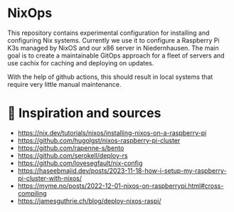 # NixOps

This repository contains experimental configuration for installing and configuring Nix systems. Currently we use it to configure a Raspberry Pi K3s managed by NixOS and our x86 server in Niedernhausen. The main goal is to create a maintainable GitOps approach for a fleet of servers and use cachix for caching and deploying on updates.

With the help of github actions, this should result in local systems that require very little manual maintenance.

# 🙏 Inspiration and sources
- https://nix.dev/tutorials/nixos/installing-nixos-on-a-raspberry-pi
- https://github.com/hugolgst/nixos-raspberry-pi-cluster
- https://github.com/rapenne-s/bento
- https://github.com/serokell/deploy-rs
- https://github.com/lovesegfault/nix-config
- https://haseebmajid.dev/posts/2023-11-18-how-i-setup-my-raspberry-pi-cluster-with-nixos/
- https://myme.no/posts/2022-12-01-nixos-on-raspberrypi.html#cross-compiling
- https://jamesguthrie.ch/blog/deploy-nixos-raspi/
